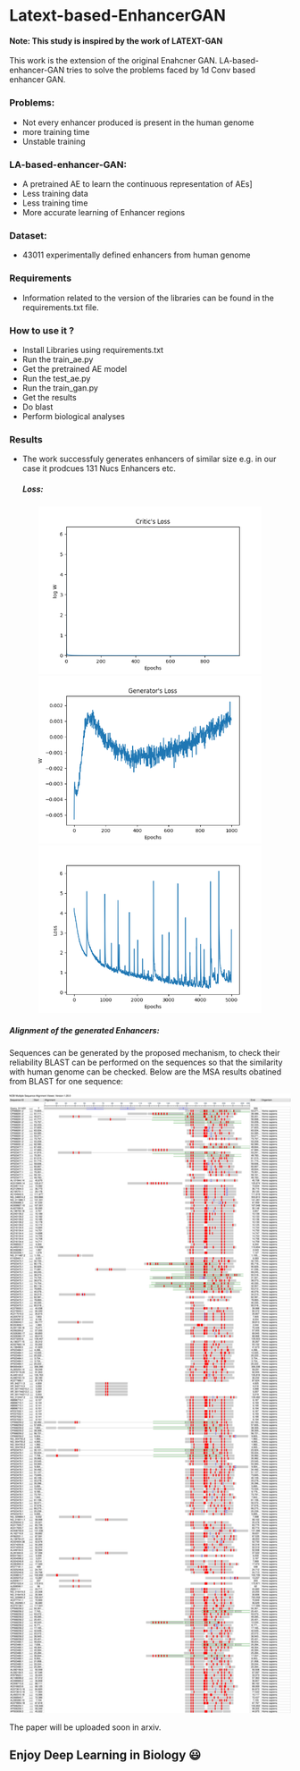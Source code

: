 # Latext-based-EnhancerGAN
#### Note: This study is inspired by the work of LATEXT-GAN

This work is the extension of the original Enahcner GAN. LA-based-enhancer-GAN tries to solve the problems faced by 1d Conv based enhancer GAN.


### Problems:
- Not every enhancer produced is present in the human genome
- more training time
- Unstable training


### LA-based-enhancer-GAN:
- A pretrained AE to learn the continuous representation of AEs]
- Less training data 
- Less training time
- More accurate learning of Enhancer regions



### Dataset:
- 43011 experimentally defined enhancers from human genome

### Requirements
- Information related to the version of the libraries can be found in the requirements.txt file.

### How to use it ?
- Install Libraries using requirements.txt
- Run the train_ae.py
- Get the pretrained AE model
- Run the test_ae.py
- Run the train_gan.py
- Get the results
- Do blast
- Perform biological analyses

### Results
- The work successfuly generates enhancers of similar size e.g. in our case it prodcues 131 Nucs Enhancers etc.
  ##### Loss:

<p align="middle"> 
  <img src="/closs.png" width="400" />
  <img src="/gloss.png" width="400" /> 
  <img src="/ae_loss.png" width="400" />
</p>

##### Alignment of the generated Enhancers:
Sequences can be generated by the proposed mechanism, to check their reliability BLAST can be performed on the sequences so that the similarity with human genome can be checked.    Below are the MSA results obatined from BLAST for one sequence: 

<p align="middle"> 
  <img src="/al1.svg" width="800" />
</p>




The paper will be uploaded soon in arxiv.

## Enjoy Deep Learning in Biology   :smiley:
